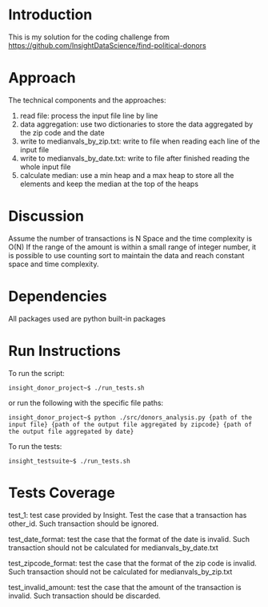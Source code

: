 # Introduction
This is my solution for the coding challenge from https://github.com/InsightDataScience/find-political-donors

# Approach
The technical components and the approaches:
1. read file: process the input file line by line
2. data aggregation: use two dictionaries to store the data aggregated by the zip code and the date
3. write to medianvals_by_zip.txt: write to file when reading each line of the input file
4. write to medianvals_by_date.txt: write to file after finished reading the whole input file
5. calculate median: use a min heap and a max heap to store all the elements and keep the median at the top of the heaps

# Discussion
Assume the number of transactions is N
Space and the time complexity is O(N)
If the range of the amount is within a small range of integer number, it is possible to use counting sort to maintain the data and reach constant space and time complexity.

# Dependencies
All packages used are python built-in packages

# Run Instructions
To run the script:

    insight_donor_project~$ ./run_tests.sh

or run the following with the specific file paths:

    insight_donor_project~$ python ./src/donors_analysis.py {path of the input file} {path of the output file aggregated by zipcode} {path of the output file aggregated by date}

To run the tests:

    insight_testsuite~$ ./run_tests.sh
    
# Tests Coverage
test_1: test case provided by Insight. Test the case that a transaction has other_id. Such transaction should be ignored.

test_date_format: test the case that the format of the date is invalid. Such transaction should not be calculated for medianvals_by_date.txt

test_zipcode_format: test the case that the format of the zip code is invalid. Such transaction should not be calculated for medianvals_by_zip.txt

test_invalid_amount: test the case that the amount of the transaction is invalid. Such transaction should be discarded.
